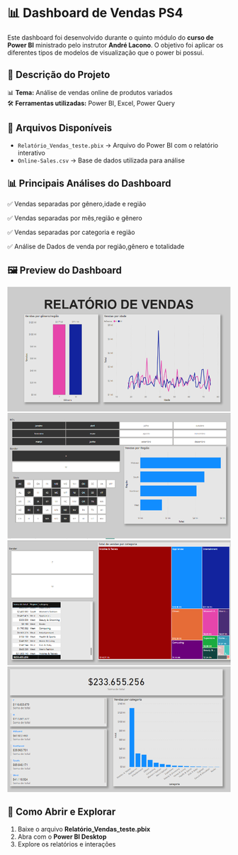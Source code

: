 # 📊 Dashboard de Vendas PS4 

Este dashboard foi desenvolvido durante o quinto módulo do **curso de Power BI** ministrado pelo instrutor **André Lacono**. O objetivo foi aplicar os diferentes tipos de modelos de visualização que o power bi possui.

## 📌 **Descrição do Projeto**  
📊 **Tema:** Análise de vendas online de produtos variados   
🛠️ **Ferramentas utilizadas:** Power BI, Excel, Power Query  

## 📂 **Arquivos Disponíveis**  
- `Relatório_Vendas_teste.pbix` → Arquivo do Power BI com o relatório interativo  
- `Online-Sales.csv` → Base de dados utilizada para análise    

## 📊 **Principais Análises do Dashboard**


✅ Vendas separadas por gênero,idade e região

✅ Vendas separadas por mês,região e gênero

✅ Vendas separadas por categoria e região

✅ Análise de Dados de venda por região,gênero e totalidade

## 🖼 **Preview do Dashboard**  


![Página 1](https://github.com/pedrolodonio/portifolio-powerbi/blob/main/images/Dashboard-OnlineSales/Relatorio_vendas(1).PNG)
![Página 2](https://github.com/pedrolodonio/portifolio-powerbi/blob/main/images/Dashboard-OnlineSales/Relatorio_vendas(2).PNG)
![Página 3](https://github.com/pedrolodonio/portifolio-powerbi/blob/main/images/Dashboard-OnlineSales/Relatorio_vendas(3).PNG)
![Página 4](https://github.com/pedrolodonio/portifolio-powerbi/blob/main/images/Dashboard-OnlineSales/Relatorio_vendas(4).PNG)

## 🔗 **Como Abrir e Explorar**  
1. Baixe o arquivo **Relatório_Vendas_teste.pbix**  
2. Abra com o **Power BI Desktop**  
3. Explore os relatórios e interações  

